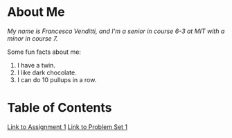 # About Me
*My name is Francesca Venditti, and I'm a senior in course 6-3 at MIT with a minor in course 7.*

Some fun facts about me:
1. I have a twin.
2. I like dark chocolate.
3. I can do 10 pullups in a row.


# Table of Contents
[Link to Assignment 1](assignments/assignment1.md)
[Link to Problem Set 1](assignments/pset1.md)
